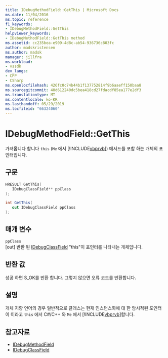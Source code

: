 ```yaml
---
title: IDebugMethodField::GetThis | Microsoft Docs
ms.date: 11/04/2016
ms.topic: reference
f1_keywords:
- IDebugMethodField::GetThis
helpviewer_keywords:
- IDebugMethodField::GetThis method
ms.assetid: cc235bea-e909-4d8c-ab54-936736c803fc
author: madskristensen
ms.author: madsk
manager: jillfra
ms.workload:
- vssdk
dev_langs:
- CPP
- CSharp
ms.openlocfilehash: 426fc0c74b44b1f137752814f9b6aaeff150baa8
ms.sourcegitcommit: 40d612240dc5bea418cd27fdacdf85ea177e2df3
ms.translationtype: MT
ms.contentlocale: ko-KR
ms.lasthandoff: 05/29/2019
ms.locfileid: "66324060"
---
```

# <a name="idebugmethodfieldgetthis"></a>IDebugMethodField::GetThis
가져옵니다 합니다 `this` (`Me` 에서 [!INCLUDE[vbprvb](../../../code-quality/includes/vbprvb_md.md)]) 메서드를 포함 하는 개체의 포인터입니다.

## <a name="syntax"></a>구문

```cpp
HRESULT GetThis( 
   IDebugClassField** ppClass
);
```

```csharp
int GetThis(
   out IDebugClassField ppClass
);
```

## <a name="parameters"></a>매개 변수
`ppClass`\
[out] 반환 된 [IDebugClassField](../../../extensibility/debugger/reference/idebugclassfield.md) "this"이 포인터를 나타내는 개체입니다.

## <a name="return-value"></a>반환 값
 성공 하면 S_OK를 반환 합니다. 그렇지 않으면 오류 코드를 반환합니다.

## <a name="remarks"></a>설명
 개체 지향 언어의 경우 일반적으로 클래스는 현재 인스턴스화에 대 한 암시적된 포인터 이 이라고 `this` 에서 C#/C++ 와 `Me` 에서 [!INCLUDE[vbprvb](../../../code-quality/includes/vbprvb_md.md)]합니다.

## <a name="see-also"></a>참고자료
- [IDebugMethodField](../../../extensibility/debugger/reference/idebugmethodfield.md)
- [IDebugClassField](../../../extensibility/debugger/reference/idebugclassfield.md)